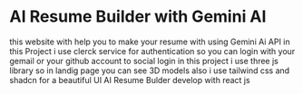# AI Resume Builder with Gemini AI

this website with help you to make your resume with using Gemini Ai API
in this Project i use clerck service for authentication so you can login with your gemail or your github account to social login
in this project i use three js library so in landig page you can see 3D models
also i use tailwind css and shadcn for a beautiful UI
AI Resume Bulder develop with react js 

